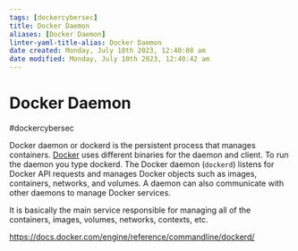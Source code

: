 ```yaml
---
tags: [dockercybersec]
title: Docker Daemon
aliases: [Docker Daemon]
linter-yaml-title-alias: Docker Daemon
date created: Monday, July 10th 2023, 12:40:08 am
date modified: Monday, July 10th 2023, 12:40:42 am
---
```

# Docker Daemon
#dockercybersec

Docker daemon or dockerd is the persistent process that manages containers. [Docker](Microservice%20Architecture/Docker/Docker.md) uses different binaries for the daemon and client. To run the daemon you type dockerd.
The Docker daemon (`dockerd`) listens for Docker API requests and manages Docker objects such as images, containers, networks, and volumes. A daemon can also communicate with other daemons to manage Docker services.

It is basically the main service responsible for managing all of the containers, images, volumes, networks, contexts, etc.



https://docs.docker.com/engine/reference/commandline/dockerd/